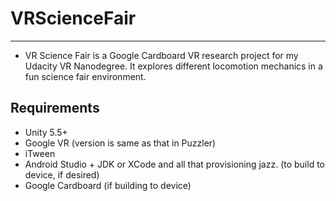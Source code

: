 # VRScienceFair
---

* VR Science Fair is a Google Cardboard VR research project for my Udacity VR Nanodegree. It explores different locomotion mechanics in a fun science fair environment.

## Requirements
* Unity 5.5+
* Google VR (version is same as that in Puzzler)
* iTween
* Android Studio + JDK or XCode and all that provisioning jazz. (to build to device, if desired) 
* Google Cardboard (if building to device)


